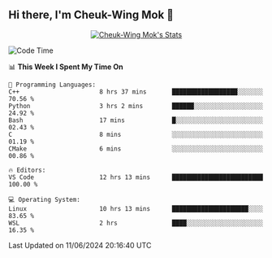 ## Hi there, I'm Cheuk-Wing Mok 👋

<!--
**mozro0327/mozro0327** is a ✨ _special_ ✨ repository because its `README.md` (this file) appears on your GitHub profile.

Here are some ideas to get you started:

- 🔭 I’m currently working on ...
- 🌱 I’m currently learning ...
- 👯 I’m looking to collaborate on ...
- 🤔 I’m looking for help with ...
- 💬 Ask me about ...
- 📫 How to reach me: ...
- 😄 Pronouns: ...
- ⚡ Fun fact: ...
-->

<p align="center">
  <a href="https://github.com/mozro0327" class="rich-diff-level-one">
    <img src="https://github-readme-stats.vercel.app/api?username=mozro0327&title_color=333&text_color=777" alt="Cheuk-Wing Mok's Stats" >
    <!-- &hide=issues
    <img src="https://github-readme-stats.vercel.app/api?username=mozro0327&hide=issues&title_color=333&text_color=777" alt="Cheuk-Wing Mok's Stats" >
    -->
  </a>
</p>

<!--START_SECTION:waka-->
![Code Time](http://img.shields.io/badge/Code%20Time-2%2C665%20hrs%2031%20mins-blue)

📊 **This Week I Spent My Time On** 

```text
💬 Programming Languages: 
C++                      8 hrs 37 mins       ██████████████████░░░░░░░   70.56 % 
Python                   3 hrs 2 mins        ██████░░░░░░░░░░░░░░░░░░░   24.92 % 
Bash                     17 mins             █░░░░░░░░░░░░░░░░░░░░░░░░   02.43 % 
C                        8 mins              ░░░░░░░░░░░░░░░░░░░░░░░░░   01.19 % 
CMake                    6 mins              ░░░░░░░░░░░░░░░░░░░░░░░░░   00.86 % 

🔥 Editors: 
VS Code                  12 hrs 13 mins      █████████████████████████   100.00 % 

💻 Operating System: 
Linux                    10 hrs 13 mins      █████████████████████░░░░   83.65 % 
WSL                      2 hrs               ████░░░░░░░░░░░░░░░░░░░░░   16.35 % 
```


 Last Updated on 11/06/2024 20:16:40 UTC
<!--END_SECTION:waka-->

